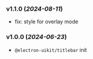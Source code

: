 ### v1.1.0 (_2024-08-11_)

- fix: style for overlay mode

### v1.0.0 (_2024-06-23_)

- `@electron-uikit/titlebar` init
